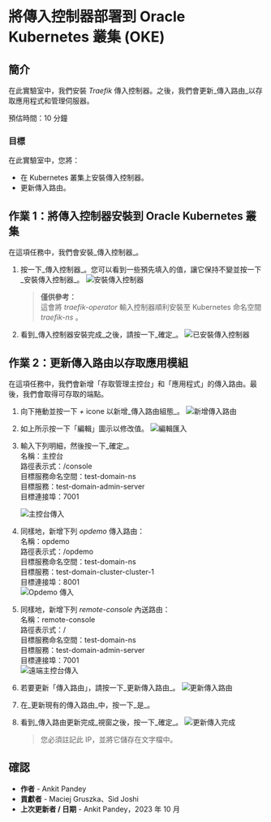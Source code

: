 # 將傳入控制器部署到 Oracle Kubernetes 叢集 (OKE)

## 簡介

在此實驗室中，我們安裝 _Traefik_ 傳入控制器。之後，我們會更新_傳入路由_以存取應用程式和管理伺服器。

預估時間：10 分鐘

### 目標

在此實驗室中，您將：

*   在 Kubernetes 叢集上安裝傳入控制器。
*   更新傳入路由。

## 作業 1：將傳入控制器安裝到 Oracle Kubernetes 叢集

在這項任務中，我們會安裝_傳入控制器_。

1.  按一下_傳入控制器_。您可以看到一些預先填入的值，讓它保持不變並按一下_安裝傳入控制器_。 ![安裝傳入控制器](images/install-ingress-controller.png)
    
    > **僅供參考：**  
    > 這會將 _traefik-operator_ 輸入控制器順利安裝至 Kubernetes 命名空間 _traefik-ns_ 。
    
2.  看到_傳入控制器安裝完成_之後，請按一下_確定_。 ![已安裝傳入控制器](images/ingress-controller-installed.png)
    

## 作業 2：更新傳入路由以存取應用模組

在這項任務中，我們會新增「存取管理主控台」和「應用程式」的傳入路由。最後，我們會取得可存取的端點。

1.  向下捲動並按一下 _+_ icone 以新增_傳入路由組態_。 ![新增傳入路由](images/add-ingress-routes.png)
    
2.  如上所示按一下「編輯」圖示以修改值。 ![編輯匯入](images/edit-ingress.png)
    
3.  輸入下列明細，然後按一下_確定_。  
    名稱：主控台  
    路徑表示式：/console  
    目標服務命名空間：test-domain-ns  
    目標服務：test-domain-admin-server  
    目標連接埠：7001  
    
    ![主控台傳入](images/console-ingress.png)
    
4.  同樣地，新增下列 _opdemo_ 傳入路由：  
    名稱：opdemo  
    路徑表示式：/opdemo  
    目標服務命名空間：test-domain-ns  
    目標服務：test-domain-cluster-cluster-1  
    目標連接埠：8001  
    ![Opdemo 傳入](images/opdemo-ingress.png)
    
5.  同樣地，新增下列 _remote-console_ 內送路由：  
    名稱：remote-console  
    路徑表示式：/  
    目標服務命名空間：test-domain-ns  
    目標服務：test-domain-admin-server  
    目標連接埠：7001  
    ![遠端主控台傳入](images/remote-console-ingress.png)
    
6.  若要更新「傳入路由」，請按一下_更新傳入路由_。 ![更新傳入路由](images/update-ingress-routes.png)
    
7.  在_更新現有的傳入路由_中，按一下_是_。
    
8.  看到_傳入路由更新完成_視窗之後，按一下_確定_。 ![更新傳入完成](images/update-ingress-complete.png)
    
    > 您必須註記此 IP，並將它儲存在文字檔中。
    

## 確認

*   **作者** - Ankit Pandey
*   **貢獻者** - Maciej Gruszka、Sid Joshi
*   **上次更新者 / 日期** - Ankit Pandey，2023 年 10 月